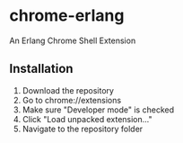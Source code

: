 # chrome-erlang


An Erlang Chrome Shell Extension


## Installation

1. Download the repository
2. Go to chrome://extensions
3. Make sure "Developer mode" is checked
4. Click "Load unpacked extension..."
5. Navigate to the repository folder



	
